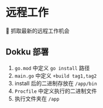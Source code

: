 # 远程工作

:newspaper: 抓取最新的远程工作机会

## Dokku 部署

1. `go.mod` 中定义 `go install` 路径
2. `main.go` 中定义 `+build tag1,tag2`
3. install 后的二进制存放在 `/app/bin`
4. `Procfile` 中定义执行的二进制文件
5. 执行文件夹在 `/app`
